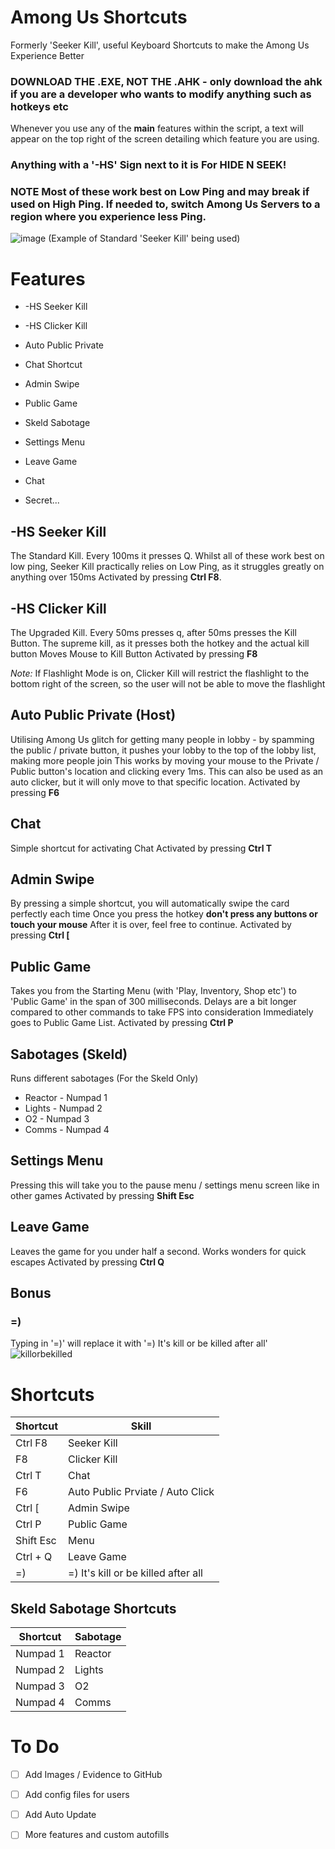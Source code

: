 # Among Us Shortcuts
Formerly 'Seeker Kill', useful Keyboard Shortcuts to make the Among Us Experience Better

### DOWNLOAD THE .EXE, NOT THE .AHK - only download the ahk if you are a developer who wants to modify anything such as hotkeys etc

Whenever you use any of the **main** features within the script, a text will appear on the top right of the screen detailing which feature you are using.

### Anything with a '-HS' Sign next to it is For HIDE N SEEK!
### **NOTE** Most of these work best on Low Ping and may break if used on High Ping. If needed to, switch Among Us Servers to a region where you experience less Ping.

![image](https://github.com/DestroCore/Seeker-Kill/assets/106755516/18ab7133-d2c0-41e2-9996-46a4d219b145) 
(Example of Standard 'Seeker Kill' being used)

# **Features**
- -HS Seeker Kill
- -HS Clicker Kill
- Auto Public Private
- Chat Shortcut
- Admin Swipe
- Public Game
- Skeld Sabotage
- Settings Menu
- Leave Game
- Chat

- Secret...

## -HS **Seeker Kill**
The Standard Kill. Every 100ms it presses Q.
Whilst all of these work best on low ping, Seeker Kill practically relies on Low Ping, as it struggles greatly on anything over 150ms
Activated by pressing **Ctrl F8**.

## -HS **Clicker Kill**
The Upgraded Kill. Every 50ms presses q, after 50ms presses the Kill Button.
The supreme kill, as it presses both the hotkey and the actual kill button
Moves Mouse to Kill Button
Activated by pressing **F8**

*Note:* If Flashlight Mode is on, Clicker Kill will restrict the flashlight to the bottom right of the screen, so the user will not be able to move the flashlight

## **Auto Public Private (Host)**
Utilising Among Us glitch for getting many people in lobby - by spamming the public / private button, it pushes your lobby to the top of the lobby list, making more people join
This works by moving your mouse to the Private / Public button's location and clicking every 1ms.
This can also be used as an auto clicker, but it will only move to that specific location.
Activated by pressing **F6**

## **Chat**
Simple shortcut for activating Chat
Activated by pressing **Ctrl T**

## **Admin Swipe**
By pressing a simple shortcut, you will automatically swipe the card perfectly each time
Once you press the hotkey **don't press any buttons or touch your mouse**
After it is over, feel free to continue.
Activated by pressing **Ctrl [**

## **Public Game**
Takes you from the Starting Menu (with 'Play, Inventory, Shop etc') to 'Public Game' in the span of 300 milliseconds.
Delays are a bit longer compared to other commands to take FPS into consideration
Immediately goes to Public Game List.
Activated by pressing **Ctrl P**

## **Sabotages (Skeld)**
Runs different sabotages (For the Skeld Only)
- Reactor - Numpad 1
- Lights - Numpad 2
- O2 - Numpad 3
- Comms - Numpad 4

## **Settings Menu**
Pressing this will take you to the pause menu / settings menu screen like in other games
Activated by pressing **Shift Esc**

## **Leave Game**
Leaves the game for you under half a second. Works wonders for quick escapes
Activated by pressing **Ctrl Q**


## **Bonus**
### =)
Typing in '=)' will replace it with '=) It's kill or be killed after all'
![killorbekilled](https://github.com/DestroCore/Seeker-Kill/assets/106755516/39f53c84-c4aa-4ec8-8c31-ef3d62fdbc97)





# **Shortcuts**
| Shortcut | Skill |
| --- | --- |
| Ctrl F8 | Seeker Kill |
| F8 | Clicker Kill |
| Ctrl T | Chat |
| F6 | Auto Public Prviate / Auto Click |
| Ctrl [ | Admin Swipe |
| Ctrl P | Public Game |
| Shift Esc | Menu |
| Ctrl + Q | Leave Game |
| =) | =) It's kill or be killed after all |

## **Skeld Sabotage Shortcuts**
| Shortcut | Sabotage |
| --- | --- |
| Numpad 1 | Reactor |
| Numpad 2 | Lights |
| Numpad 3 | O2 |
| Numpad 4 | Comms |

# To Do
- [ ] Add Images / Evidence to GitHub

- [ ] Add config files for users
- [ ] Add Auto Update
- [ ] More features and custom autofills
